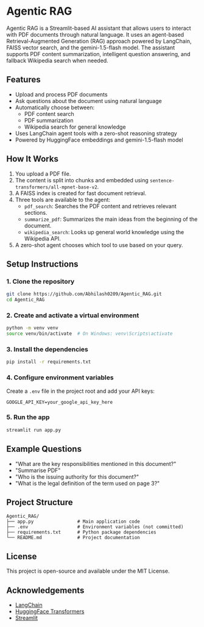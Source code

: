 
# Agentic RAG

Agentic RAG is a Streamlit-based AI assistant that allows users to interact with PDF documents through natural language. It uses an agent-based Retrieval-Augmented Generation (RAG) approach powered by LangChain, FAISS vector search, and the gemini-1.5-flash model. The assistant supports PDF content summarization, intelligent question answering, and fallback Wikipedia search when needed.

## Features

- Upload and process PDF documents
- Ask questions about the document using natural language
- Automatically choose between:
  - PDF content search
  - PDF summarization
  - Wikipedia search for general knowledge
- Uses LangChain agent tools with a zero-shot reasoning strategy
- Powered by HuggingFace embeddings and gemini-1.5-flash model

## How It Works

1. You upload a PDF file.
2. The content is split into chunks and embedded using `sentence-transformers/all-mpnet-base-v2`.
3. A FAISS index is created for fast document retrieval.
4. Three tools are available to the agent:
   - `pdf_search`: Searches the PDF content and retrieves relevant sections.
   - `summarize_pdf`: Summarizes the main ideas from the beginning of the document.
   - `wikipedia_search`: Looks up general world knowledge using the Wikipedia API.
5. A zero-shot agent chooses which tool to use based on your query.

## Setup Instructions

### 1. Clone the repository

```bash
git clone https://github.com/Abhilash0209/Agentic_RAG.git
cd Agentic_RAG
```

### 2. Create and activate a virtual environment

```bash
python -m venv venv
source venv/bin/activate  # On Windows: venv\Scripts\activate
```

### 3. Install the dependencies

```bash
pip install -r requirements.txt
```

### 4. Configure environment variables

Create a `.env` file in the project root and add your API keys:

```env
GOOGLE_API_KEY=your_google_api_key_here  
```

### 5. Run the app

```bash
streamlit run app.py
```

## Example Questions

- "What are the key responsibilities mentioned in this document?"
- "Summarise PDF"
- "Who is the issuing authority for this document?"
- "What is the legal definition of the term used on page 3?"


## Project Structure

```
Agentic_RAG/
├── app.py                # Main application code
├── .env                  # Environment variables (not committed)
├── requirements.txt      # Python package dependencies
└── README.md             # Project documentation
```

## License

This project is open-source and available under the MIT License.

## Acknowledgements

- [LangChain](https://www.langchain.com/)
- [HuggingFace Transformers](https://huggingface.co/)
- [Streamlit](https://streamlit.io/)
